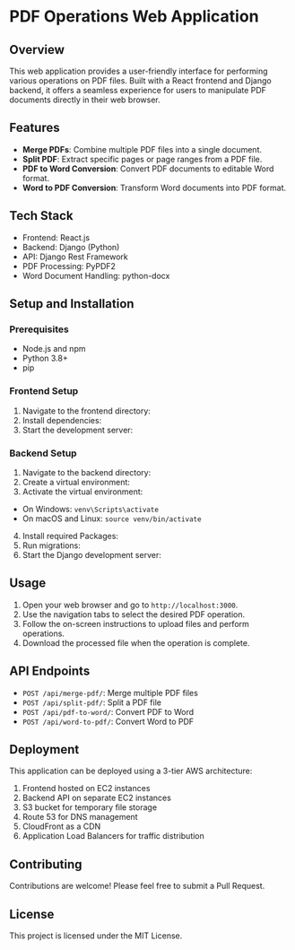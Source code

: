 # PDF Operations Web Application

## Overview

This web application provides a user-friendly interface for performing various operations on PDF files. Built with a React frontend and Django backend, it offers a seamless experience for users to manipulate PDF documents directly in their web browser.

## Features

- **Merge PDFs**: Combine multiple PDF files into a single document.
- **Split PDF**: Extract specific pages or page ranges from a PDF file.
- **PDF to Word Conversion**: Convert PDF documents to editable Word format.
- **Word to PDF Conversion**: Transform Word documents into PDF format.

## Tech Stack

- Frontend: React.js
- Backend: Django (Python)
- API: Django Rest Framework
- PDF Processing: PyPDF2
- Word Document Handling: python-docx

## Setup and Installation

### Prerequisites

- Node.js and npm
- Python 3.8+
- pip

### Frontend Setup

1. Navigate to the frontend directory:
2. Install dependencies:
3. Start the development server:

### Backend Setup

1. Navigate to the backend directory:
2. Create a virtual environment:
3. Activate the virtual environment:
- On Windows: `venv\Scripts\activate`
- On macOS and Linux: `source venv/bin/activate`
4. Install required Packages:
5. Run migrations:
6. Start the Django development server:

## Usage

1. Open your web browser and go to `http://localhost:3000`.
2. Use the navigation tabs to select the desired PDF operation.
3. Follow the on-screen instructions to upload files and perform operations.
4. Download the processed file when the operation is complete.

## API Endpoints

- `POST /api/merge-pdf/`: Merge multiple PDF files
- `POST /api/split-pdf/`: Split a PDF file
- `POST /api/pdf-to-word/`: Convert PDF to Word
- `POST /api/word-to-pdf/`: Convert Word to PDF

## Deployment

This application can be deployed using a 3-tier AWS architecture:

1. Frontend hosted on EC2 instances
2. Backend API on separate EC2 instances
3. S3 bucket for temporary file storage
4. Route 53 for DNS management
5. CloudFront as a CDN
6. Application Load Balancers for traffic distribution

## Contributing

Contributions are welcome! Please feel free to submit a Pull Request.

## License

This project is licensed under the MIT License.

